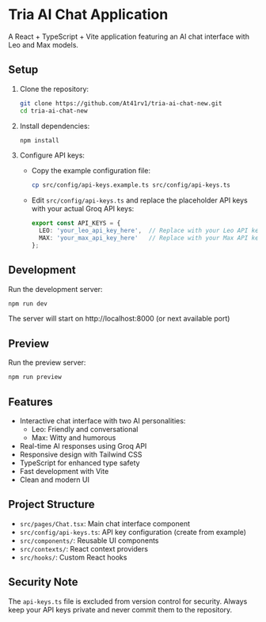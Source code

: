 # Tria AI Chat Application

A React + TypeScript + Vite application featuring an AI chat interface with Leo and Max models.

## Setup

1. Clone the repository:
   ```bash
   git clone https://github.com/At41rv1/tria-ai-chat-new.git
   cd tria-ai-chat-new
   ```

2. Install dependencies:
   ```bash
   npm install
   ```

3. Configure API keys:
   - Copy the example configuration file:
     ```bash
     cp src/config/api-keys.example.ts src/config/api-keys.ts
     ```
   - Edit `src/config/api-keys.ts` and replace the placeholder API keys with your actual Groq API keys:
     ```typescript
     export const API_KEYS = {
       LEO: 'your_leo_api_key_here',  // Replace with your Leo API key
       MAX: 'your_max_api_key_here'   // Replace with your Max API key
     };
     ```

## Development

Run the development server:
```bash
npm run dev
```

The server will start on http://localhost:8000 (or next available port)

## Preview

Run the preview server:
```bash
npm run preview
```

## Features

- Interactive chat interface with two AI personalities:
  - Leo: Friendly and conversational
  - Max: Witty and humorous
- Real-time AI responses using Groq API
- Responsive design with Tailwind CSS
- TypeScript for enhanced type safety
- Fast development with Vite
- Clean and modern UI

## Project Structure

- `src/pages/Chat.tsx`: Main chat interface component
- `src/config/api-keys.ts`: API key configuration (create from example)
- `src/components/`: Reusable UI components
- `src/contexts/`: React context providers
- `src/hooks/`: Custom React hooks

## Security Note

The `api-keys.ts` file is excluded from version control for security. Always keep your API keys private and never commit them to the repository.
